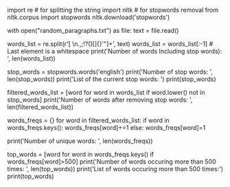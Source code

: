 import re # for splitting the string
import nltk # for stopwords removal
from nltk.corpus import stopwords
nltk.download('stopwords')


with open("random_paragraphs.txt") as file:
    text = file.read()

words_list = re.split(r'[ \n.,;!?\(\)\[\]\{\}\'\"]+', text)
words_list = words_list[:-1] # Last element is a whitespace
print('Number of words Including stop words): ', len(words_list))


stop_words = stopwords.words('english')
print('Number of stop words: ', len(stop_words))
print('List of the current stop words: ')
print(stop_words)

filtered_words_list = [word for word in words_list if word.lower() not in stop_words]
print('Number of words after removing stop words: ', len(filtered_words_list))


words_freqs = {}
for word in filtered_words_list:
    if word in words_freqs.keys():
        words_freqs[word]+=1
    else:
        words_freqs[word]=1
        
print('Number of unique words: ', len(words_freqs))


top_words = [word for word in words_freqs.keys() if words_freqs[word]>500]
print('Number of words occuring more than 500 times: ', len(top_words))
print('List of words occuring more than 500 times:')
print(top_words)
